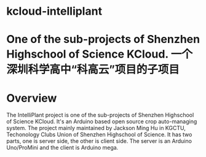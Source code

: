 # kcloud-intelliplant
One of the sub-projects of Shenzhen Highschool of Science KCloud.
一个深圳科学高中“科高云”项目的子项目
=========
Overview
=========
The IntelliPlant project is one of the sub-projects of Shenzhen Highschool of Science KCloud. 
It's an Arduino based open source crop auto-managing system. 
The project mainly maintained by Jackson Ming Hu in KGCTU, Techonology Clubs Union of Shenzhen Highschool of Science.
It has two parts, one is server side, the other is client side. The server is an Arduino Uno/ProMini and the client is Arduino mega.
